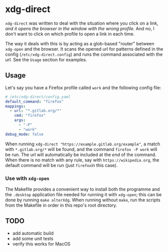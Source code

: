 # xdg-direct

`xdg-direct` was written to deal with the situation where you click on a link, _and it opens the browser in the window with the wrong profile_. And no, I don't want to click on which profile to open a link in each time.

The way it deals with this is by acting as a glob-based "router" between `xdg-open` and the browser. It scans the opened url for patterns defined in the config (`/etc/xdg-direct.config`) and runs the command associated with the url. See the `Usage` section for examples.

## Usage

Let's say you have a Firefox profile called `work` and the following config file:

```yaml
# /etc/xdg-direct/config.yaml
default_command: "firefox"
mappings:
  - url: "*.gitlab.org/*"
    cmd: "firefox"
    args:
      - "-P"
      - "work"
debug_mode: false
```

When running `xdg-direct "https://example.gitlab.org/example"`, a match with `*.gitlab.org/*` will be found, and the command `firefox -P work` will be run.
The url will automatically be included at the _end_ of the command. 
When there is no match with any rule, say with `https://wikipedia.org`, the default command will be run (just `firefox`in this case).

### Use with `xdg-open`

The Makefile provides a convenient way to install both the programme and the `.desktop` application file needed for running it with `xdg-open`; 
this can be done by running `make alterXdg`. When running without `make`, run the scripts from the Makefile in order in this repo's root directory.


## TODO

- add automatic build
- add some unit tests
- verify this works for MacOS
